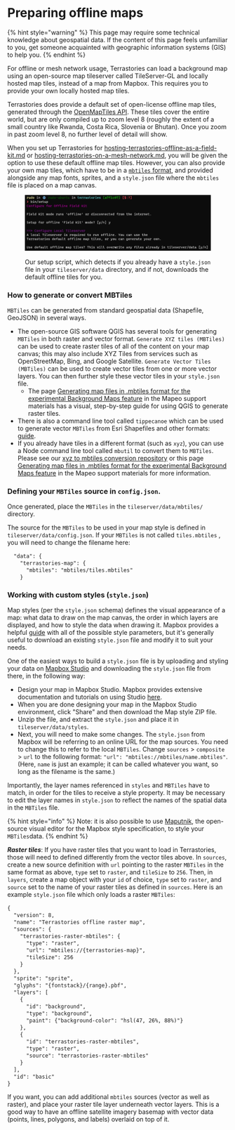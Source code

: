 # Preparing offline maps

{% hint style="warning" %}
This page may require some technical knowledge about geospatial data. If the content of this page feels unfamiliar to you, get someone acquainted with geographic information systems (GIS) to help you.
{% endhint %}

For offline or mesh network usage, Terrastories can load a background map using an open-source map tileserver called TileServer-GL and locally hosted map tiles, instead of a map from Mapbox. This requires you to provide your own locally hosted map tiles.

Terrastories does provide a default set of open-license offline map tiles, generated through the [OpenMapTiles API](https://openmaptiles.org/). These tiles cover the entire world, but are only compiled up to zoom level 8 (roughly the extent of a small country like Rwanda, Costa Rica, Slovenia or Bhutan). Once you zoom in past zoom level 8, no further level of detail will show.

When you set up Terrastories for [hosting-terrastories-offline-as-a-field-kit.md](hosting-environments/hosting-terrastories-offline-as-a-field-kit.md "mention") or [hosting-terrastories-on-a-mesh-network.md](hosting-environments/hosting-terrastories-on-a-mesh-network.md "mention"), you will be given the option to use these default offline map tiles. However, you can also provide your own map tiles, which have to be in a [`mbtiles` format](https://docs.mapbox.com/help/glossary/mbtiles/), and provided alongside any map fonts, sprites, and a `style.json` file where the `mbtiles` file is placed on a map canvas.

<figure><img src="../.gitbook/assets/image (3).png" alt=""><figcaption><p>Our setup script, which detects if you already have a <code>style.json</code> file in your <code>tileserver/data</code> directory, and if not, downloads the default offline tiles for you.</p></figcaption></figure>

### **How to generate or convert MBTiles**

`MBTiles` can be generated from standard geospatial data (Shapefile, GeoJSON) in several ways.

* The open-source GIS software QGIS has several tools for generating `MBTiles` in both raster and vector format. `Generate XYZ tiles (MBTiles)` can be used to create raster tiles of all of the content on your map canvas; this may also include XYZ Tiles from services such as OpenStreetMap, Bing, and Google Satellite. `Generate Vector Tiles (MBTiles)` can be used to create vector tiles from one or more vector layers. You can then further style these vector tiles in your `style.json` file.
  * The page [Generating map files in .mbtiles format for the experimental Background Maps feature](https://docs.mapeo.app/complete-reference-guide/customization-options/custom-base-maps/creating-custom-maps/creating-mbtiles) in the Mapeo support materials has a visual, step-by-step guide for using QGIS to generate raster tiles.
* There is also a command line tool called `tippecanoe` which can be used to generate vector `MBTiles` from Esri Shapefiles and other formats: [guide](https://docs.mapbox.com/help/troubleshooting/large-data-tippecanoe/).
* If you already have tiles in a different format (such as `xyz`), you can use a Node command line tool called `mbutil` to convert them to `MBTiles`. Please see our [xyz to mbtiles conversion repository](https://github.com/digidem/xyz-mbtiles-conversion) or this page [Generating map files in .mbtiles format for the experimental Background Maps feature](https://docs.mapeo.app/complete-reference-guide/customization-options/custom-base-maps/creating-custom-maps/creating-mbtiles) in the Mapeo support materials for more information.

### **Defining your** `MBTiles` **source in** `config.json`**.**

Once generated, place the `MBTiles` in the `tileserver/data/mbtiles/` directory.&#x20;

The source for the `MBTiles` to be used in your map style is defined in `tileserver/data/config.json`. If your `MBTiles` is not called `tiles.mbtiles` , you will need to change the filename here:

```
  "data": {
    "terrastories-map": {
      "mbtiles": "mbtiles/tiles.mbtiles"
    }
```

### **Working with custom styles (**`style.json`**)**

Map styles (per the `style.json` schema) defines the visual appearance of a map: what data to draw on the map canvas, the order in which layers are displayed, and how to style the data when drawing it. Mapbox provides a helpful [guide](https://docs.mapbox.com/mapbox-gl-js/style-spec/) with all of the possible style parameters, but it's generally useful to download an existing `style.json` file and modify it to suit your needs.&#x20;

One of the easiest ways to build a `style.json` file is by uploading and styling your data on [Mapbox Studio](http://mapbox.com/studio) and downloading the `style.json` file from there, in the following way:

* Design your map in Mapbox Studio. Mapbox provides extensive documentation and tutorials on using Studio [here](https://docs.mapbox.com/studio-manual/guides/).
* When you are done designing your map in the Mapbox Studio environment, click "Share" and then download the Map style ZIP file.
* Unzip the file, and extract the `style.json` and place it in `tileserver/data/styles`.
* Next, you will need to make some changes. The `style.json` from Mapbox will be referring to an online URL for the map sources. You need to change this to refer to the local `MBTiles`. Change `sources` > `composite` > `url` to the following format: `"url": "mbtiles://mbtiles/name.mbtiles"`. (Here, `name` is just an example; it can be called whatever you want, so long as the filename is the same.)

Importantly, the layer names referenced in `styles` and `MBTiles` have to match, in order for the tiles to receive a style property. It may be necessary to edit the layer names in `style.json` to reflect the names of the spatial data in the `MBTiles` file.

{% hint style="info" %}
Note: it is also possible to use [Maputnik](https://maputnik.github.io/), the open-source visual editor for the Mapbox style specification, to style your `MBTiles`data.
{% endhint %}

_**Raster tiles**_: If you have raster tiles that you want to load in Terrastories, those will need to defined differently from the vector tiles above. In `sources`, create a new source definition with `url` pointing to the raster `MBTiles` in the same format as above, `type` set to `raster`, and `tileSize` to `256`. Then, in `layers`, create a map object with your `id` of choice, `type` set to `raster`, and `source` set to the name of your raster tiles as defined in `sources`. Here is an example `style.json` file which only loads a raster `MBTiles`:

```
{
  "version": 8,
  "name": "Terrastories offline raster map",
  "sources": {
    "terrastories-raster-mbtiles": {
      "type": "raster",
      "url": "mbtiles://{terrastories-map}",
      "tileSize": 256
    }
  },
  "sprite": "sprite",
  "glyphs": "{fontstack}/{range}.pbf",
  "layers": [
    {
      "id": "background",
      "type": "background",
      "paint": {"background-color": "hsl(47, 26%, 88%)"}
    },
    {
      "id": "terrastories-raster-mbtiles",
      "type": "raster",
      "source": "terrastories-raster-mbtiles"
    }
  ],
  "id": "basic"
}

```

If you want, you can add additional `mbtiles` sources (vector as well as raster), and place your raster tile layer underneath vector layers. This is a good way to have an offline satellite imagery basemap with vector data (points, lines, polygons, and labels) overlaid on top of it.

